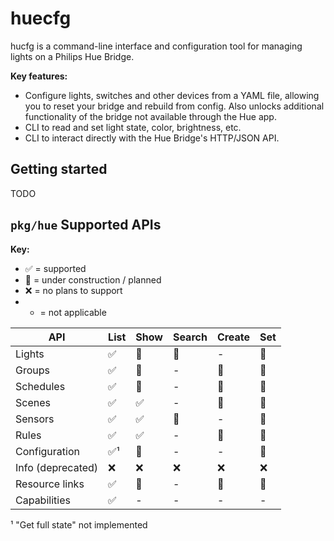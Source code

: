 huecfg
======

hucfg is a command-line interface and configuration tool for managing lights
on a Philips Hue Bridge.

**Key features:**

* Configure lights, switches and other devices from a YAML file, allowing you
  to reset your bridge and rebuild from config. Also unlocks additional
  functionality of the bridge not available through the Hue app.
* CLI to read and set light state, color, brightness, etc.
* CLI to interact directly with the Hue Bridge's HTTP/JSON API.

Getting started
---------------

TODO

`pkg/hue` Supported APIs
------------------------

**Key:**

* ✅ = supported
* 🚧 = under construction / planned
* ❌ = no plans to support
* - = not applicable

| API               | List | Show | Search | Create | Set |
|-------------------|------|------|--------|--------|-----|
| Lights            |  ✅  |  🚧  |   🚧   |   -    |  🚧 |
| Groups            |  ✅  |  🚧  |   -    |   🚧   |  🚧 |
| Schedules         |  ✅  |  🚧  |   -    |   🚧   |  🚧 |
| Scenes            |  ✅  |  ✅  |   -    |   🚧   |  🚧 |
| Sensors           |  ✅  |  ✅  |   🚧   |   -    |  🚧 |
| Rules             |  ✅  |  ✅  |   -    |   🚧   |  🚧 |
| Configuration     |  ✅¹ |  🚧  |   -    |   -    |  🚧 |
| Info (deprecated) |  ❌  |  ❌  |   ❌   |   ❌   |  ❌ |
| Resource links    |  ✅  |  🚧  |   -    |   🚧   |  🚧 |
| Capabilities      |  ✅  |  -   |   -    |   -    |  -  |

¹ "Get full state" not implemented
